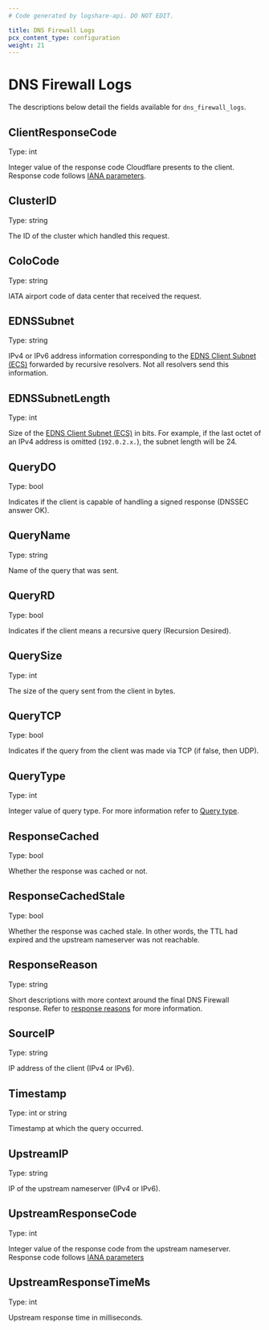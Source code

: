 ```yaml
---
# Code generated by logshare-api. DO NOT EDIT.

title: DNS Firewall Logs
pcx_content_type: configuration
weight: 21
---
```


# DNS Firewall Logs

The descriptions below detail the fields available for `dns_firewall_logs`.

## ClientResponseCode

Type: int

Integer value of the response code Cloudflare presents to the client. Response code follows [IANA parameters](https://www.iana.org/assignments/dns-parameters/dns-parameters.xhtml#dns-parameters-6).

## ClusterID

Type: string

The ID of the cluster which handled this request.

## ColoCode

Type: string

IATA airport code of data center that received the request.

## EDNSSubnet

Type: string

IPv4 or IPv6 address information corresponding to the [EDNS Client Subnet (ECS)](/glossary/?term=ecs) forwarded by recursive resolvers. Not all resolvers send this information.

## EDNSSubnetLength

Type: int

Size of the [EDNS Client Subnet (ECS)](/glossary/?term=ecs) in bits. For example, if the last octet of an IPv4 address is omitted (`192.0.2.x.`), the subnet length will be 24.

## QueryDO

Type: bool

Indicates if the client is capable of handling a signed response (DNSSEC answer OK).

## QueryName

Type: string

Name of the query that was sent.

## QueryRD

Type: bool

Indicates if the client means a recursive query (Recursion Desired).

## QuerySize

Type: int

The size of the query sent from the client in bytes.

## QueryTCP

Type: bool

Indicates if the query from the client was made via TCP (if false, then UDP).

## QueryType

Type: int

Integer value of query type. For more information refer to [Query type](https://www.iana.org/assignments/dns-parameters/dns-parameters.xhtml#dns-parameters-4).

## ResponseCached

Type: bool

Whether the response was cached or not.

## ResponseCachedStale

Type: bool

Whether the response was cached stale. In other words, the TTL had expired and the upstream nameserver was not reachable.

## ResponseReason

Type: string

Short descriptions with more context around the final DNS Firewall response. Refer to [response reasons](/dns/dns-firewall/analytics/) for more information.

## SourceIP

Type: string

IP address of the client (IPv4 or IPv6).

## Timestamp

Type: int or string

Timestamp at which the query occurred.

## UpstreamIP

Type: string

IP of the upstream nameserver (IPv4 or IPv6).

## UpstreamResponseCode

Type: int

Integer value of the response code from the upstream nameserver. Response code follows [IANA parameters](https://www.iana.org/assignments/dns-parameters/dns-parameters.xhtml#dns-parameters-6)

## UpstreamResponseTimeMs

Type: int

Upstream response time in milliseconds.
